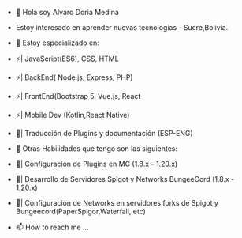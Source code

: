 - 👋 Hola soy Alvaro Doria Medina
- Estoy interesado en aprender nuevas tecnologias - Sucre,Bolivia.
- 🌱 Estoy especializado en:
-   ⚡| JavaScript(ES6), CSS, HTML
-   ⚡| BackEnd( Node.js, Express, PHP)
-   ⚡| FrontEnd(Bootstrap 5, Vue.js, React
-   ⚡| Mobile Dev (Kotlin,React Native)
-   📒| Traducción de Plugins y documentación (ESP-ENG)

- 💞️ Otras Habilidades que tengo son las siguientes:
-   🧿| Configuración de Plugins en MC (1.8.x - 1.20.x)
-   🧿| Desarrollo de Servidores Spigot y Networks BungeeCord (1.8.x - 1.20.x)
-   🧿| Configuración de Networks en servidores forks de Spigot y Bungeecord(PaperSpigor,Waterfall, etc) 
- 📫 How to reach me ...

<!---
AlvaroDoria19/AlvaroDoria19 is a ✨ special ✨ repository because its `README.md` (this file) appears on your GitHub profile.
You can click the Preview link to take a look at your changes.
--->
